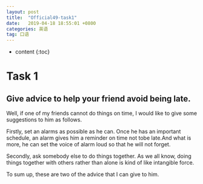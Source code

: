 ```yaml
---
layout: post
title:  "Official49-task1"
date:   2019-04-18 18:55:01 +0800
categories: 英语
tag: 口语
---
```

* content
{:toc}


# Task 1

## Give advice to help your friend avoid being late.

Well, if one of my friends cannot do things on time, I would like to give some suggestions to him as follows. 

Firstly, set an alarms as possible as he can. Once he has an important schedule, an alarm gives him a reminder on time not tobe late.And what is more, he can set the voice of alarm loud so that he will not forget.

Secondly, ask somebody else to do things together. As we all know, doing things together with others rather than alone is kind of like intangible force.

To sum up, these are two of the advice that I can give to him.

